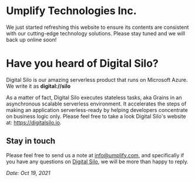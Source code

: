 # Umplify Technologies Inc.

We just started refreshing this website to ensure its contents are consistent with our cutting-edge technology solutions. Please stay tuned and we will back up online soon!

# Have you heard of Digital Silo?

Digital Silo is our amazing serverless product that runs on Microsoft Azure. We write it as **digital://silo**

As a matter of fact, Digital Silo executes stateless tasks, aka Grains in an asynchronous scalable serverless environment. It accelerates the steps of making an application serverless-ready by helping developers concentrate on business logic only. Please feel free to take a look Digital Silo's website at: https://digitalsilo.io.

## Stay in touch
Please feel free to send us a note at info@umplify.com, and specifically if you have any questions on [Digital Silo](https://digitalsilo.io), we will be more than happy to reply.

*Date: Oct 19, 2021*
